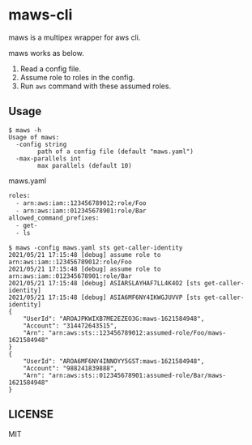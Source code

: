 # maws-cli

maws is a multipex wrapper for aws cli.

maws works as below.

1. Read a config file.
1. Assume role to roles in the config.
1. Run `aws` command with these assumed roles.

## Usage

```console
$ maws -h
Usage of maws:
  -config string
        path of a config file (default "maws.yaml")
  -max-parallels int
        max parallels (default 10)
```

maws.yaml
```txt
roles:
  - arn:aws:iam::123456789012:role/Foo
  - arn:aws:iam::012345678901:role/Bar
allowed_command_prefixes:
  - get-
  - ls
```

```console
$ maws -config maws.yaml sts get-caller-identity
2021/05/21 17:15:48 [debug] assume role to arn:aws:iam::123456789012:role/Foo
2021/05/21 17:15:48 [debug] assume role to arn:aws:iam::012345678901:role/Bar
2021/05/21 17:15:48 [debug] ASIARSLAYHAF7LL4K4O2 [sts get-caller-identity]
2021/05/21 17:15:48 [debug] ASIA6MF6NY4IKWGJUVVP [sts get-caller-identity]
{
    "UserId": "AROAJPKWIXB7ME2EZEO3G:maws-1621584948",
    "Account": "314472643515",
    "Arn": "arn:aws:sts::123456789012:assumed-role/Foo/maws-1621584948"
}
{
    "UserId": "AROA6MF6NY4INNOYY5GST:maws-1621584948",
    "Account": "988241839888",
    "Arn": "arn:aws:sts::012345678901:assumed-role/Bar/maws-1621584948"
}
```

## LICENSE

MIT
